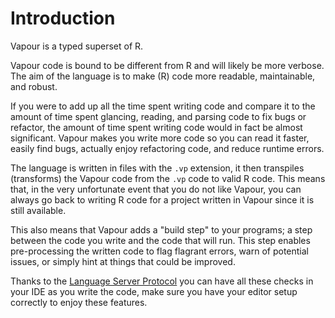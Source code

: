 # Introduction

Vapour is a typed superset of R.

Vapour code is bound to be different from R and will likely be
more verbose. The aim of the language is to make (R) code more readable,
maintainable, and robust.

If you were to add up all the time spent writing code and compare it
to the amount of time spent glancing, reading, and parsing code to
fix bugs or refactor, the amount of time spent writing code would in
fact be almost significant. Vapour makes you write more code so you
can read it faster, easily find bugs, actually enjoy refactoring code,
and reduce runtime errors.

The language is written in files with the `.vp` extension, it
then transpiles (transforms) the Vapour code from the `.vp` code to
valid R code. This means that, in the very unfortunate event that
you do not like Vapour, you can always go back to writing
R code for a project written in Vapour since it is still available.

This also means that Vapour adds a "build step" to your programs;
a step between the code you write and the code that will run.
This step enables pre-processing the written code to flag flagrant
errors, warn of potential issues, or simply hint at things that could
be improved.

Thanks to the [Language Server Protocol](/lsp) you can have all these
checks in your IDE as you write the code, make sure you have your editor
setup correctly to enjoy these features.
